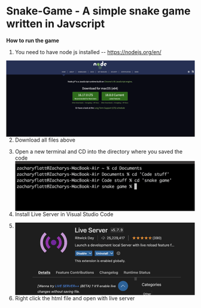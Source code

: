 # Snake-Game - **A simple snake game written in Javscript**

     


**__How to run the game__**
1. You need to have node js installed -- https://nodejs.org/en/

<img src="nodess.png"
     alt="Markdown Monster icon"
     style="float: left; margin-right: 10px;" />

2. Download all files above
3. Open a new terminal and CD into the directory where you saved the code
<img src="termss.png"
     alt="Markdown Monster icon"
     style="float: left; margin-right: 10px;" />

4. Install Live Server in Visual Studio Code
5. <img src="liveserverss.png"
     alt="Markdown Monster icon"
     style="float: left; margin-right: 10px;" />
6. Right click the html file and open with live server
